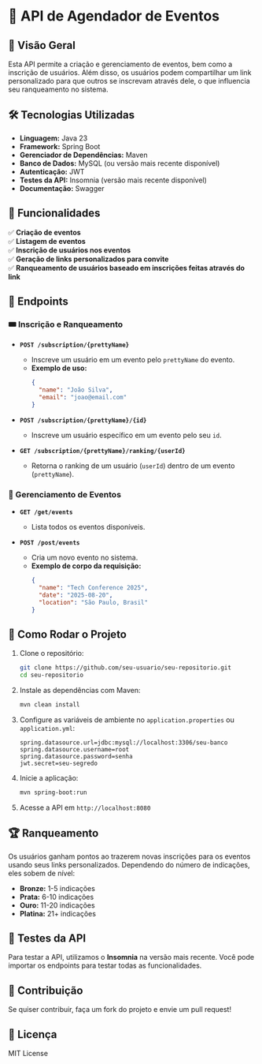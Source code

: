 # 📅 API de Agendador de Eventos

## 📌 Visão Geral
Esta API permite a criação e gerenciamento de eventos, bem como a inscrição de usuários. Além disso, os usuários podem compartilhar um link personalizado para que outros se inscrevam através dele, o que influencia seu ranqueamento no sistema.

## 🛠️ Tecnologias Utilizadas
- **Linguagem:** Java 23
- **Framework:** Spring Boot
- **Gerenciador de Dependências:** Maven
- **Banco de Dados:** MySQL (ou versão mais recente disponível)
- **Autenticação:** JWT
- **Testes da API:** Insomnia (versão mais recente disponível)
- **Documentação:** Swagger

## 📌 Funcionalidades
✅ **Criação de eventos**  
✅ **Listagem de eventos**  
✅ **Inscrição de usuários nos eventos**  
✅ **Geração de links personalizados para convite**  
✅ **Ranqueamento de usuários baseado em inscrições feitas através do link**

## 📌 Endpoints

### 🎟️ Inscrição e Ranqueamento
- **`POST /subscription/{prettyName}`**
    - Inscreve um usuário em um evento pelo `prettyName` do evento.
    - **Exemplo de uso:**
      ```json
      {
        "name": "João Silva",
        "email": "joao@email.com"
      }
      ```  

- **`POST /subscription/{prettyName}/{id}`**
    - Inscreve um usuário específico em um evento pelo seu `id`.

- **`GET /subscription/{prettyName}/ranking/{userId}`**
    - Retorna o ranking de um usuário (`userId`) dentro de um evento (`prettyName`).

### 📅 Gerenciamento de Eventos
- **`GET /get/events`**
    - Lista todos os eventos disponíveis.

- **`POST /post/events`**
    - Cria um novo evento no sistema.
    - **Exemplo de corpo da requisição:**
      ```json
      {
        "name": "Tech Conference 2025",
        "date": "2025-08-20",
        "location": "São Paulo, Brasil"
      }
      ```  

## 📌 Como Rodar o Projeto

1. Clone o repositório:
   ```sh
   git clone https://github.com/seu-usuario/seu-repositorio.git
   cd seu-repositorio
   ```  

2. Instale as dependências com Maven:
   ```sh
   mvn clean install
   ```  

3. Configure as variáveis de ambiente no `application.properties` ou `application.yml`:
   ```properties
   spring.datasource.url=jdbc:mysql://localhost:3306/seu-banco
   spring.datasource.username=root
   spring.datasource.password=senha
   jwt.secret=seu-segredo
   ```  

4. Inicie a aplicação:
   ```sh
   mvn spring-boot:run
   ```  

5. Acesse a API em `http://localhost:8080`

## 🏆 Ranqueamento
Os usuários ganham pontos ao trazerem novas inscrições para os eventos usando seus links personalizados. Dependendo do número de indicações, eles sobem de nível:
- **Bronze:** 1-5 indicações
- **Prata:** 6-10 indicações
- **Ouro:** 11-20 indicações
- **Platina:** 21+ indicações

## 📌 Testes da API
Para testar a API, utilizamos o **Insomnia** na versão mais recente. Você pode importar os endpoints para testar todas as funcionalidades.

## 📌 Contribuição
Se quiser contribuir, faça um fork do projeto e envie um pull request!

## 📜 Licença
MIT License  

